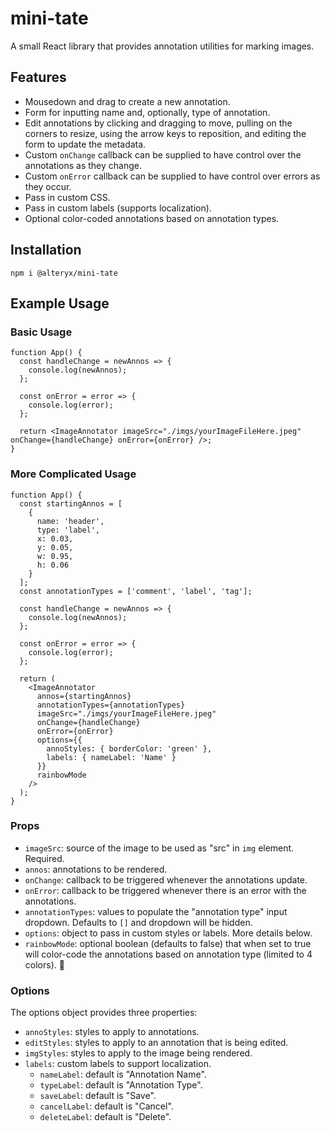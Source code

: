 # mini-tate

A small React library that provides annotation utilities for marking images.

## Features

- Mousedown and drag to create a new annotation.
- Form for inputting name and, optionally, type of annotation.
- Edit annotations by clicking and dragging to move, pulling on the corners to resize, using the arrow keys to reposition, and editing the form to update the metadata.
- Custom `onChange` callback can be supplied to have control over the annotations as they change.
- Custom `onError` callback can be supplied to have control over errors as they occur.
- Pass in custom CSS.
- Pass in custom labels (supports localization).
- Optional color-coded annotations based on annotation types.

## Installation

`npm i @alteryx/mini-tate`

## Example Usage

### Basic Usage

```
function App() {
  const handleChange = newAnnos => {
    console.log(newAnnos);
  };

  const onError = error => {
    console.log(error);
  };

  return <ImageAnnotator imageSrc="./imgs/yourImageFileHere.jpeg" onChange={handleChange} onError={onError} />;
}
```

### More Complicated Usage

```
function App() {
  const startingAnnos = [
    {
      name: 'header',
      type: 'label',
      x: 0.03,
      y: 0.05,
      w: 0.95,
      h: 0.06
    }
  ];
  const annotationTypes = ['comment', 'label', 'tag'];

  const handleChange = newAnnos => {
    console.log(newAnnos);
  };

  const onError = error => {
    console.log(error);
  };

  return (
    <ImageAnnotator
      annos={startingAnnos}
      annotationTypes={annotationTypes}
      imageSrc="./imgs/yourImageFileHere.jpeg"
      onChange={handleChange}
      onError={onError}
      options={{
        annoStyles: { borderColor: 'green' },
        labels: { nameLabel: 'Name' }
      }}
      rainbowMode
    />
  );
}
```

### Props

- `imageSrc`: source of the image to be used as "src" in `img` element. Required.
- `annos`: annotations to be rendered.
- `onChange`: callback to be triggered whenever the annotations update.
- `onError`: callback to be triggered whenever there is an error with the annotations.
- `annotationTypes`: values to populate the "annotation type" input dropdown. Defaults to `[]` and dropdown will be hidden.
- `options`: object to pass in custom styles or labels. More details below.
- `rainbowMode`: optional boolean (defaults to false) that when set to true will color-code the annotations based on annotation type (limited to 4 colors). :rainbow:

### Options

The options object provides three properties:

- `annoStyles`: styles to apply to annotations.
- `editStyles`: styles to apply to an annotation that is being edited.
- `imgStyles`: styles to apply to the image being rendered.
- `labels`: custom labels to support localization.
  - `nameLabel`: default is "Annotation Name".
  - `typeLabel`: default is "Annotation Type".
  - `saveLabel`: default is "Save".
  - `cancelLabel`: default is "Cancel".
  - `deleteLabel`: default is "Delete".
